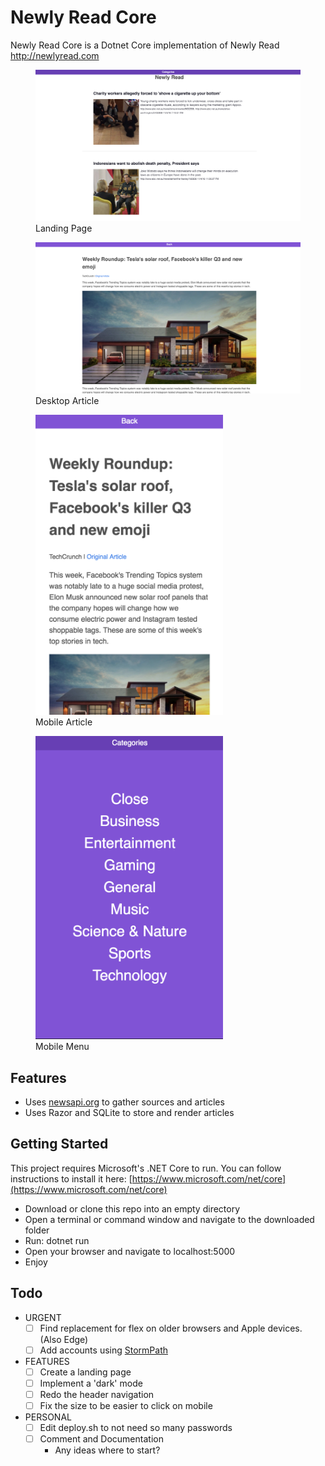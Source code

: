 # Newly Read Core
Newly Read Core is a Dotnet Core implementation of Newly Read http://newlyread.com

<figure>
    <img src="https://github.com/Zafuzi/newly_read_core/raw/master/readme_images/landing_page.png" alt="Landing Page Image">
    <figcaption>Landing Page</figcaption>
</figure>
<figure>
    <img src="https://github.com/Zafuzi/newly_read_core/raw/master/readme_images/article_desktop.png" alt="Desktop Article Image">
    <figcaption>Desktop Article</figcaption>
</figure>
<figure>
    <img src="https://github.com/Zafuzi/newly_read_core/raw/master/readme_images/article_mobile.png" alt="Mobile Article Image" width="300px">
    <figcaption>Mobile Article</figcaption>
</figure>
<figure>
    <img src="https://github.com/Zafuzi/newly_read_core/raw/master/readme_images/menu_mobile.png" alt="Mobile Menu Image" width="300px">
    <figcaption>Mobile Menu</figcaption>
</figure>




## Features
- Uses [newsapi.org](newsapi.org) to gather sources and articles
- Uses Razor and SQLite to store and render articles

## Getting Started
This project requires Microsoft's .NET Core to run. You can follow instructions to install it here: [https://www.microsoft.com/net/core](https://www.microsoft.com/net/core)
- Download or clone this repo into an empty directory
- Open a terminal or command window and navigate to the downloaded folder
- Run: dotnet run
- Open your browser and navigate to localhost:5000
- Enjoy

## Todo
- URGENT
  - [ ] Find replacement for flex on older browsers and Apple devices. (Also Edge)
  - [ ] Add accounts using [StormPath](https://stormpath.com/)

- FEATURES  
  - [ ] Create a landing page
  - [ ] Implement a 'dark' mode
  - [ ] Redo the header navigation
  - [ ] Fix the size to be easier to click on mobile

- PERSONAL
  - [ ] Edit deploy.sh to not need so many passwords
  - [ ] Comment and Documentation
    - Any ideas where to start?
